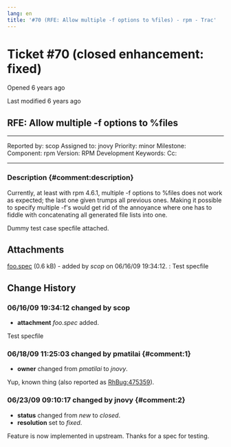 ```yaml
---
lang: en
title: '#70 (RFE: Allow multiple -f options to %files) - rpm - Trac'
---
```


Ticket \#70 (closed enhancement: fixed)
=======================================

Opened 6 years ago

Last modified 6 years ago

RFE: Allow multiple -f options to %files
----------------------------------------

  -------------- ------- -------------- -----------------
  Reported by:   scop    Assigned to:   jnovy
  Priority:      minor   Milestone:     
  Component:     rpm     Version:       RPM Development
  Keywords:              Cc:            
                                        
  -------------- ------- -------------- -----------------

### Description {#comment:description}

Currently, at least with rpm 4.6.1, multiple -f options to %files does
not work as expected; the last one given trumps all previous ones.
Making it possible to specify multiple -f\'s would get rid of the
annoyance where one has to fiddle with concatenating all generated file
lists into one.

Dummy test case specfile attached.

Attachments
-----------

[foo.spec](/attachment/ticket/70/foo.spec "View attachment") (0.6 kB) - added by *scop* on 06/16/09 19:34:12.
:   Test specfile

Change History
--------------

### 06/16/09 19:34:12 changed by scop

-   **attachment** *foo.spec* added.

Test specfile

### 06/18/09 11:25:03 changed by pmatilai {#comment:1}

-   **owner** changed from *pmatilai* to *jnovy*.

Yup, known thing (also reported as
[RhBug:475359](https://web.archive.org/web/20150920142652/https://bugzilla.redhat.com/show_bug.cgi?id=475359 "475359 in RhBug")).

### 06/23/09 09:10:17 changed by jnovy {#comment:2}

-   **status** changed from *new* to *closed*.
-   **resolution** set to *fixed*.

Feature is now implemented in upstream. Thanks for a spec for testing.
